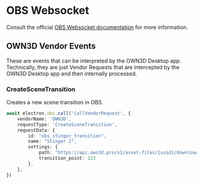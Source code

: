 # OBS Websocket

Consult the official
[OBS Websocket documentation](https://github.com/obsproject/obs-websocket/blob/master/docs/generated/protocol.md)
for more information.

## OWN3D Vendor Events

These are events that can be interpreted by the OWN3D Desktop app. Technically, they are just Vendor Requests that are
intercepted by the OWN3D Desktop app and then internally processed.

### CreateSceneTransition

Creates a new scene transition in OBS.

```ts
await electron.obs.call('CallVendorRequest', {
    vendorName: 'OWN3D',
    requestType: 'CreateSceneTransition',
    requestData: {
        id: "obs_stinger_transition",
        name: "Stinger 2",
        settings: {
            path: "https://api.own3d.pro/v1/asset-files/{uuid}/download",
            transition_point: 123
        },
    },
})
```